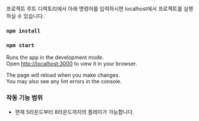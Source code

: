 프로젝트 루트 디렉토리에서 아래 명령어를 입력하시면 localhost에서 프로젝트를 실행하실 수 있습니다.

### `npm install`

### `npm start`

Runs the app in the development mode.\
Open [http://localhost:3000](http://localhost:3000) to view it in your browser.

The page will reload when you make changes.\
You may also see any lint errors in the console.

### 작동 기능 범위
- 현재 5라운드부터 8라운드까지의 플레이가 가능합니다.
